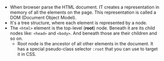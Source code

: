 - When browser parse the HTML document. IT creates a representation in memory of all the elements on the page. This representation is called a DOM (Document Object Model).
- It's a tree structure, where each element is represented by a node.
- The `<html>` element is the top-level (**root**) node. Beneath it are its child nodes like: `<head>` and `<body>`. And beneath those are their children and so on.
	- Root node is the ancestor of all other elements in the document. It has a special pseudo-class selector `:root` that you can use to target it in CSS.